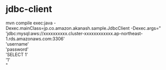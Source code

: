 # jdbc-client
mvn compile exec:java -Dexec.mainClass=jp.co.amazon.akanash.sample.JdbcClient -Dexec.args="\
        'jdbc:mysql:aws://xxxxxxxxxx.cluster-xxxxxxxxxxxx.ap-northeast-1.rds.amazonaws.com:3306'\
        'username'\
        'password'\
        'SELECT 1'\
        '1'\
    "